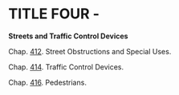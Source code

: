TITLE FOUR -
============

**Streets and Traffic Control Devices**

Chap. [412](1d457f4f.html). Street Obstructions and Special Uses.

Chap. [414](1d7f3d40.html). Traffic Control Devices.

Chap. [416](1e26f952.html). Pedestrians.
